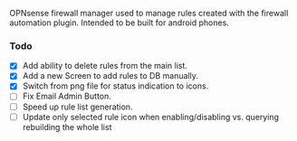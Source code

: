 OPNsense firewall manager used to manage rules created with the firewall automation plugin. Intended to be built for android phones.


### Todo
- [X] Add ability to delete rules from the main list.
- [x] Add a new Screen to add rules to DB manually.
- [x] Switch from png file for status indication to icons.
- [ ] Fix Email Admin Button.
- [ ] Speed up rule list generation.
- [ ] Update only selected rule icon when enabling/disabling vs. querying rebuilding the whole list